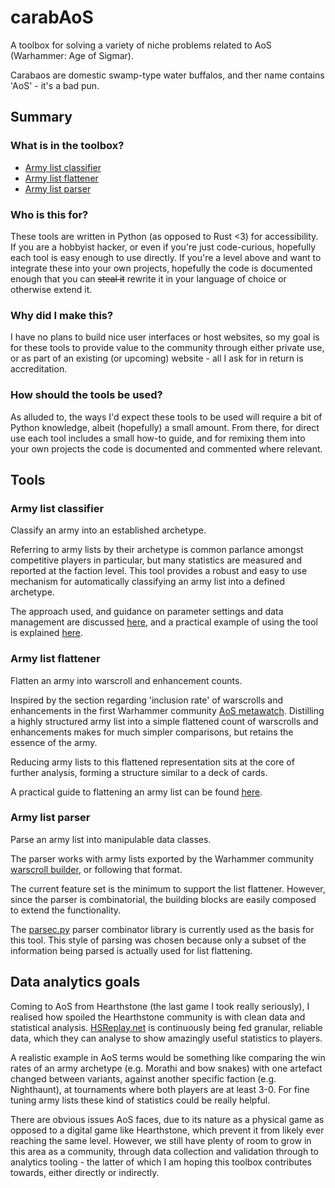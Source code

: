 # carabAoS

A toolbox for solving a variety of niche problems related to AoS (Warhammer: Age of Sigmar).

Carabaos are domestic swamp-type water buffalos, and ther name contains 'AoS' - it's a bad pun.

## Summary

### What is in the toolbox?

- [Army list classifier](#army-list-classifier)
- [Army list flattener](#army-list-flattener)
- [Army list parser](#army-list-parser)

### Who is this for?

These tools are written in Python (as opposed to Rust <3) for accessibility. If you are a hobbyist hacker, or even if you're just code-curious, hopefully each tool is easy enough to use directly. If you're a level above and want to integrate these into your own projects, hopefully the code is documented enough that you can ~~steal it~~ rewrite it in your language of choice or otherwise extend it.

### Why did I make this?

I have no plans to build nice user interfaces or host websites, so my goal is for these tools to provide value to the community through either private use, or as part of an existing (or upcoming) website - all I ask for in return is accreditation.

### How should the tools be used?

As alluded to, the ways I'd expect these tools to be used will require a bit of Python knowledge, albeit (hopefully) a small amount. From there, for direct use each tool includes a small how-to guide, and for remixing them into your own projects the code is documented and commented where relevant.


## Tools

### Army list classifier

Classify an army into an established archetype.

Referring to army lists by their archetype is common parlance amongst competitive players in particular, but many statistics are measured and reported at the faction level. This tool provides a robust and easy to use mechanism for automatically classifying an army list into a defined archetype.

The approach used, and guidance on parameter settings and data management are discussed [here](/doc/classification.md), and a practical example of using the tool is explained [here](/doc/how_to_classify.md).

### Army list flattener

Flatten an army into warscroll and enhancement counts.

Inspired by the section regarding 'inclusion rate' of warscrolls and enhancements in the first Warhammer community [AoS metawatch](https://www.warhammer-community.com/2022/09/29/metawatch-how-the-warhammer-age-of-sigmar-team-uses-tournament-data-to-balance-the-game/). Distilling a highly structured army list into a simple flattened count of warscrolls and enhancements makes for much simpler comparisons, but retains the essence of the army.

Reducing army lists to this flattened representation sits at the core of further analysis, forming a structure similar to a deck of cards.

A practical guide to flattening an army list can be found [here](/doc/how_to_flatten.md).

### Army list parser

Parse an army list into manipulable data classes. 

The parser works with army lists exported by the Warhammer community [warscroll builder](https://www.warhammer-community.com/warscroll-builder/), or following that format. 

The current feature set is the minimum to support the list flattener. However, since the parser is combinatorial, the building blocks are easily composed to extend the functionality.

The [parsec.py](https://github.com/sighingnow/parsec.py) parser combinator library is currently used as the basis for this tool. This style of parsing was chosen because only a subset of the information being parsed is actually used for list flattening.


## Data analytics goals

Coming to AoS from Hearthstone (the last game I took really seriously), I realised how spoiled the Hearthstone community is with clean data and statistical analysis. [HSReplay.net](https://hsreplay.net/) is continuously being fed granular, reliable data, which they can analyse to show amazingly useful statistics to players.

A realistic example in AoS terms would be something like comparing the win rates of an army archetype (e.g. Morathi and bow snakes) with one artefact changed between variants, against another specific faction (e.g. Nighthaunt), at tournaments where both players are at least 3-0. For fine tuning army lists these kind of statistics could be really helpful.

There are obvious issues AoS faces, due to its nature as a physical game as opposed to a digital game like Hearthstone, which prevent it from likely ever reaching the same level. However, we still have plenty of room to grow in this area as a community, through data collection and validation through to analytics tooling - the latter of which I am hoping this toolbox contributes towards, either directly or indirectly.